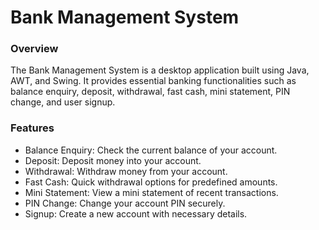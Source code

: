 # Bank Management System
<h3>Overview</h3>
The Bank Management System is a desktop application built using Java, AWT, and Swing. It provides essential banking functionalities such as balance enquiry, deposit, withdrawal, fast cash, mini statement, PIN change, and user signup.
<br>
<h3>Features</h3>
<ul>
  <li>
    Balance Enquiry: Check the current balance of your account.
    </li>
  <li>
    Deposit: Deposit money into your account.
  </li>
  <li>
    Withdrawal: Withdraw money from your account.
  </li>
  <li>
    Fast Cash: Quick withdrawal options for predefined amounts.
  </li>
  <li>
    Mini Statement: View a mini statement of recent transactions.
  </li>
  <li>
    PIN Change: Change your account PIN securely.
    </li>
  <li>
    Signup: Create a new account with necessary details.
  </li>
</ul>
